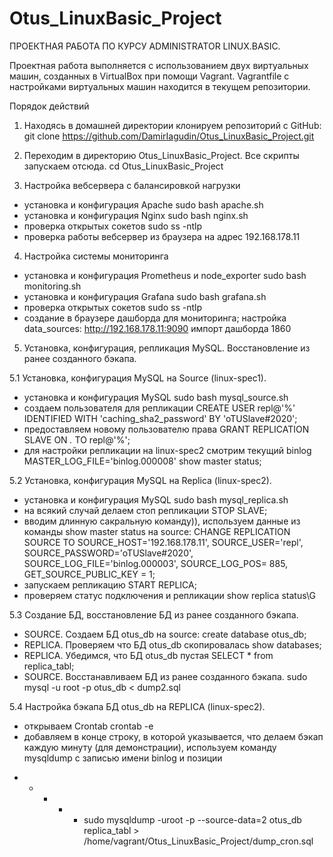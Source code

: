 # Otus_LinuxBasic_Project
ПРОЕКТНАЯ РАБОТА ПО КУРСУ ADMINISTRATOR LINUX.BASIC.

Проектная работа выполняется с использованием двух виртуальных машин, созданных в VirtualBox при помощи Vagrant. Vagrantfile с настройками виртуальных машин находится в текущем репозитории.

Порядок действий

1. Находясь в домашней директории клонируем репозиторий с GitHub:
git clone https://github.com/DamirIagudin/Otus_LinuxBasic_Project.git

2. Переходим в директорию Otus_LinuxBasic_Project. Все скрипты запускаем отсюда.
cd Otus_LinuxBasic_Project

3. Настройка вебсервера с балансировкой нагрузки
- установка и конфигурация Apache 
sudo bash apache.sh 
- установка и конфигурация Nginx
sudo bash nginx.sh
- проверка открытых сокетов
sudo ss -ntlp
- проверка работы вебсервер из браузера на адрес 192.168.178.11

4. Настройка системы мониторинга
- установка и конфигурация Prometheus и node_exporter
sudo bash monitoring.sh
- установка и конфигурация Grafana
sudo bash grafana.sh 
- проверка открытых сокетов
sudo ss -ntlp	
- создание в браузере дашборда для мониторинга;
	настройка data_sources:
	http://192.168.178.11:9090
	импорт дашборда 1860
	
	
5. Установка, конфигурация, репликация MySQL. Восстановление из ранее созданного бэкапа.

5.1 Установка, конфигурация MySQL на Source (linux-spec1).
- установка и конфигурация MySQL
sudo bash mysql_source.sh  
- создаем пользователя для репликации
CREATE USER repl@'%' IDENTIFIED WITH 'caching_sha2_password' BY 'oTUSlave#2020'; 
- предоставляем новому пользователю права
GRANT REPLICATION SLAVE ON *.* TO repl@'%';	
- для настройки репликации на linux-spec2 смотрим текущий binlog MASTER_LOG_FILE='binlog.000008'
show master status;
	
5.2 Установка, конфигурация MySQL на Replica (linux-spec2).
- установка и конфигурация MySQL
sudo bash mysql_replica.sh 
- на всякий случай делаем стоп репликации
STOP SLAVE;
- вводим длинную сакральную команду)), используем данные из команды show master status на source:
CHANGE REPLICATION SOURCE TO SOURCE_HOST='192.168.178.11', SOURCE_USER='repl', SOURCE_PASSWORD='oTUSlave#2020', SOURCE_LOG_FILE='binlog.000003', SOURCE_LOG_POS= 885, GET_SOURCE_PUBLIC_KEY = 1;
- запускаем репликацию
START REPLICA; 
- проверяем статус подключения и репликации
show replica status\G
	
5.3 Создание БД, восстановление БД из ранее созданного бэкапа.
- SOURCE. Создаем БД otus_db на source:
create database otus_db;
- REPLICA. Проверяем что БД otus_db скопировалась
show databases;
- REPLICA. Убедимся, что БД otus_db пустая
SELECT * from replica_tabl;
- SOURCE. Восстанавливаем БД из ранее созданного бэкапа.
sudo mysql -u root -p otus_db < dump2.sql
	
5.4 Настройка бэкапа БД otus_db на REPLICA (linux-spec2).
- открываем Crontab
	crontab -e
- добавляем в конце строку, в которой указывается, что делаем бэкап каждую минуту (для демонстрации), используем команду mysqldump с записью имени 	binlog и позиции 

* * * * * sudo mysqldump -uroot -p --source-data=2 otus_db replica_tabl > /home/vagrant/Otus_LinuxBasic_Project/dump_cron.sql


